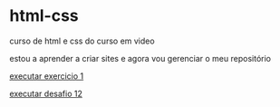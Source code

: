 # html-css
 curso de html e css do curso em video

estou a aprender a criar sites e agora vou gerenciar o meu repositório

<a href="https://ricardocn99.github.io/html-css/exercicios/ex.001/"> executar exercicio 1 <a>

<a href="https://github.com/RicardoCN99/html-css/Desafios/desafio.012">executar desafio 12</a>